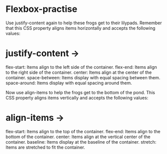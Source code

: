 # Flexbox-practise

Use justify-content again to help these frogs get to their lilypads. 
Remember that this CSS property aligns items horizontally and accepts the following values:
# justify-content ->
flex-start: Items align to the left side of the container.
flex-end: Items align to the right side of the container.
center: Items align at the center of the container.
space-between: Items display with equal spacing between them.
space-around: Items display with equal spacing around them.

Now use align-items to help the frogs get to the bottom of the pond. 
This CSS property aligns items vertically and accepts the following values:
# align-items ->
flex-start: Items align to the top of the container.
flex-end: Items align to the bottom of the container.
center: Items align at the vertical center of the container.
baseline: Items display at the baseline of the container.
stretch: Items are stretched to fit the container.
